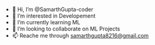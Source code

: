 - 👋 Hi, I’m @SamarthGupta-coder
- 👀 I’m interested in Developement 
- 🌱 I’m currently learning ML
- 💞️ I’m looking to collaborate on ML Projects
- 📫 Reache me through samarthgupta8216@gmail.com 

<!---
SamarthGupta-coder/SamarthGupta-coder is a ✨ special ✨ repository because its `README.md` (this file) appears on your GitHub profile.
You can click the Preview link to take a look at your changes.
--->
